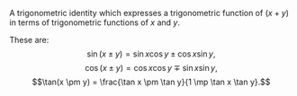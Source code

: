 A trigonometric identity which expresses a trigonometric function of
$(x+y)$ in terms of trigonometric functions of $x$ and $y$.

These are:
$$\sin(x \pm y) = \sin x \cos y \pm \cos x \sin y,$$
$$\cos(x \pm y) = \cos x \cos y \mp \sin x \sin y,$$
$$\tan(x \pm y) = \frac{\tan x \pm \tan y}{1 \mp \tan x \tan y}.$$
